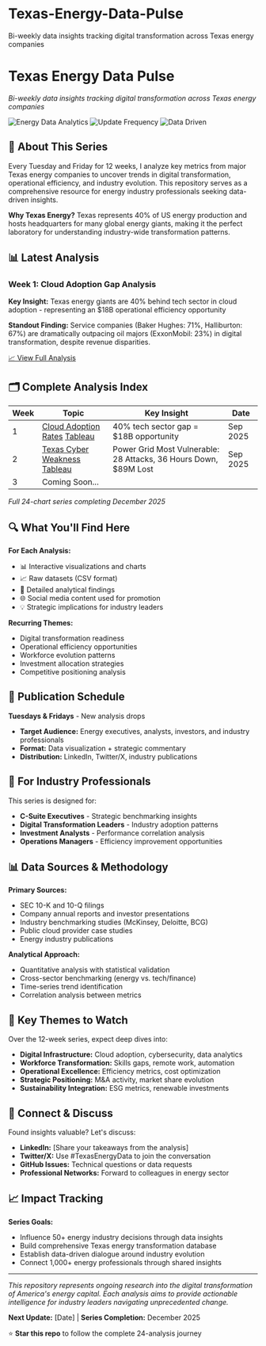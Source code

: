 # Texas-Energy-Data-Pulse
Bi-weekly data insights tracking digital transformation across Texas energy companies
# Texas Energy Data Pulse

*Bi-weekly data insights tracking digital transformation across Texas energy companies*

![Energy Data Analytics](https://img.shields.io/badge/Focus-Energy%20Analytics-orange) ![Update Frequency](https://img.shields.io/badge/Updates-Bi--weekly-blue) ![Data Driven](https://img.shields.io/badge/Approach-Data%20Driven-green)

## 🎯 About This Series

Every Tuesday and Friday for 12 weeks, I analyze key metrics from major Texas energy companies to uncover trends in digital transformation, operational efficiency, and industry evolution. This repository serves as a comprehensive resource for energy industry professionals seeking data-driven insights.

**Why Texas Energy?** Texas represents 40% of US energy production and hosts headquarters for many global energy giants, making it the perfect laboratory for understanding industry-wide transformation patterns.

## 📊 Latest Analysis

### Week 1: Cloud Adoption Gap Analysis
**Key Insight:** Texas energy giants are 40% behind tech sector in cloud adoption - representing an $18B operational efficiency opportunity

**Standout Finding:** Service companies (Baker Hughes: 71%, Halliburton: 67%) are dramatically outpacing oil majors (ExxonMobil: 23%) in digital transformation, despite revenue disparities.

[📈 View Full Analysis](./week-01-cloud-adoption/)

## 🗂️ Complete Analysis Index

| Week | Topic | Key Insight | Date |
|------|-------|-------------|------|
| 1 | [Cloud Adoption Rates](./week-01-cloud-adoption/) [Tableau]() | 40% tech sector gap = $18B opportunity | Sep 2025 |
| 2 | [Texas Cyber Weakness](./week-01-cloud-adoption/) [Tableau](https://tinyurl.com/4acm5ja6) | Power Grid Most Vulnerable: 28 Attacks, 36 Hours Down, $89M Lost | Sep 2025 |
| 3 | Coming Soon... | | |

*Full 24-chart series completing December 2025*

## 🔍 What You'll Find Here

**For Each Analysis:**
- 📊 Interactive visualizations and charts
- 📈 Raw datasets (CSV format)
- 📝 Detailed analytical findings
- 🌐 Social media content used for promotion
- 💡 Strategic implications for industry leaders

**Recurring Themes:**
- Digital transformation readiness
- Operational efficiency opportunities
- Workforce evolution patterns
- Investment allocation strategies
- Competitive positioning analysis

## 📅 Publication Schedule

**Tuesdays & Fridays** - New analysis drops
- **Target Audience:** Energy executives, analysts, investors, and industry professionals
- **Format:** Data visualization + strategic commentary
- **Distribution:** LinkedIn, Twitter/X, industry publications

## 🎯 For Industry Professionals

This series is designed for:
- **C-Suite Executives** - Strategic benchmarking insights
- **Digital Transformation Leaders** - Industry adoption patterns
- **Investment Analysts** - Performance correlation analysis
- **Operations Managers** - Efficiency improvement opportunities

## 📊 Data Sources & Methodology

**Primary Sources:**
- SEC 10-K and 10-Q filings
- Company annual reports and investor presentations
- Industry benchmarking studies (McKinsey, Deloitte, BCG)
- Public cloud provider case studies
- Energy industry publications

**Analytical Approach:**
- Quantitative analysis with statistical validation
- Cross-sector benchmarking (energy vs. tech/finance)
- Time-series trend identification
- Correlation analysis between metrics

## 🚀 Key Themes to Watch

Over the 12-week series, expect deep dives into:
- **Digital Infrastructure:** Cloud adoption, cybersecurity, data analytics
- **Workforce Transformation:** Skills gaps, remote work, automation
- **Operational Excellence:** Efficiency metrics, cost optimization
- **Strategic Positioning:** M&A activity, market share evolution
- **Sustainability Integration:** ESG metrics, renewable investments

## 💬 Connect & Discuss

Found insights valuable? Let's discuss:
- **LinkedIn:** [Share your takeaways from the analysis]
- **Twitter/X:** Use #TexasEnergyData to join the conversation
- **GitHub Issues:** Technical questions or data requests
- **Professional Networks:** Forward to colleagues in energy sector

## 📈 Impact Tracking

**Series Goals:**
- Influence 50+ energy industry decisions through data insights
- Build comprehensive Texas energy transformation database
- Establish data-driven dialogue around industry evolution
- Connect 1,000+ energy professionals through shared insights

---

*This repository represents ongoing research into the digital transformation of America's energy capital. Each analysis aims to provide actionable intelligence for industry leaders navigating unprecedented change.*

**Next Update:** [Date] | **Series Completion:** December 2025

⭐ **Star this repo** to follow the complete 24-analysis journey
